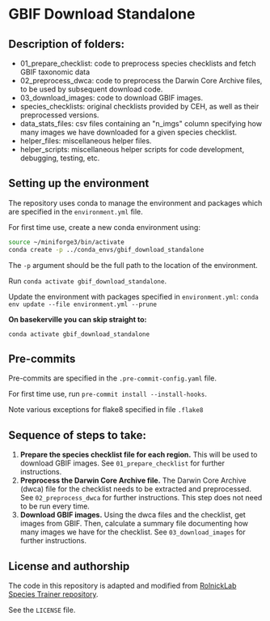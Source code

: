 # GBIF Download Standalone

## Description of folders:

- 01_prepare_checklist: code to preprocess species checklists and fetch GBIF taxonomic data
- 02_preprocess_dwca: code to preprocess the Darwin Core Archive files, to be used by subsequent download code.
- 03_download_images: code to download GBIF images.
- species_checklists: original checklists provided by CEH, as well as their preprocessed versions.
- data_stats_files: csv files containing an "n_imgs" column specifying how many images we have downloaded for a given species checklist.
- helper_files: miscellaneous helper files.
- helper_scripts: miscellaneous helper scripts for code development, debugging, testing, etc.


## Setting up the environment

The repository uses conda to manage the environment and packages which are specified in the `environment.yml` file.

For first time use, create a new conda environment using: 

```bash
source ~/miniforge3/bin/activate
conda create -p ../conda_envs/gbif_download_standalone
```

The `-p` argument should be the full path to the location of the environment.

Run `conda activate gbif_download_standalone`.

Update the environment with packages specified in `environment.yml`: `conda env update --file environment.yml --prune`

**On basekerville you can skip straight to:**

`conda activate gbif_download_standalone`

## Pre-commits

Pre-commits are specified in the `.pre-commit-config.yaml` file.

For first time use, run `pre-commit install --install-hooks`.

Note various exceptions for flake8 specified in file `.flake8`

## Sequence of steps to take:

1. **Prepare the species checklist file for each region.** This will be used to download GBIF images. See `01_prepare_checklist` for further instructions.
1. **Preprocess the Darwin Core Archive file.** The Darwin Core Archive (dwca) file for the checklist needs to be extracted and preprocessed. See `02_preprocess_dwca` for further instructions. This step does not need to be run every time. 
1. **Download GBIF images.** Using the dwca files and the checklist, get images from GBIF. Then, calculate a summary file documenting how many images we have for the checklist. See `03_download_images` for further instructions.

## License and authorship

The code in this repository is adapted and modified from [RolnickLab Species Trainer repository](https://github.com/RolnickLab/gbif-species-trainer).

See the `LICENSE` file.
